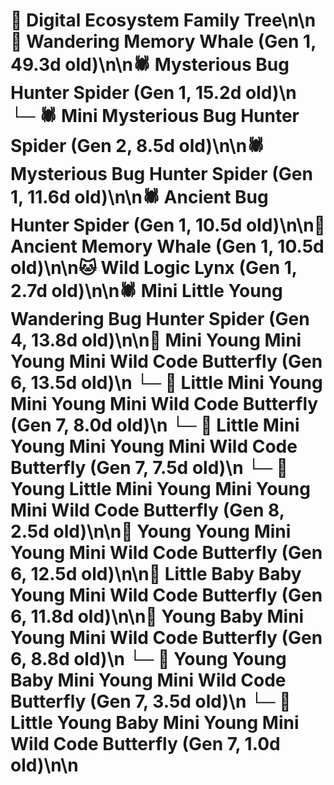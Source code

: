 # 🌳 Digital Ecosystem Family Tree\n\n🐋 Wandering Memory Whale (Gen 1, 49.3d old)\n\n🕷️ Mysterious Bug Hunter Spider (Gen 1, 15.2d old)\n  └─ 🕷️ Mini Mysterious Bug Hunter Spider (Gen 2, 8.5d old)\n\n🕷️ Mysterious Bug Hunter Spider (Gen 1, 11.6d old)\n\n🕷️ Ancient Bug Hunter Spider (Gen 1, 10.5d old)\n\n🐋 Ancient Memory Whale (Gen 1, 10.5d old)\n\n🐱 Wild Logic Lynx (Gen 1, 2.7d old)\n\n🕷️ Mini Little Young Wandering Bug Hunter Spider (Gen 4, 13.8d old)\n\n🦋 Mini Young Mini Young Mini Wild Code Butterfly (Gen 6, 13.5d old)\n  └─ 🦋 Little Mini Young Mini Young Mini Wild Code Butterfly (Gen 7, 8.0d old)\n  └─ 🦋 Little Mini Young Mini Young Mini Wild Code Butterfly (Gen 7, 7.5d old)\n    └─ 🦋 Young Little Mini Young Mini Young Mini Wild Code Butterfly (Gen 8, 2.5d old)\n\n🦋 Young Young Mini Young Mini Wild Code Butterfly (Gen 6, 12.5d old)\n\n🦋 Little Baby Baby Young Mini Wild Code Butterfly (Gen 6, 11.8d old)\n\n🦋 Young Baby Mini Young Mini Wild Code Butterfly (Gen 6, 8.8d old)\n  └─ 🦋 Young Young Baby Mini Young Mini Wild Code Butterfly (Gen 7, 3.5d old)\n  └─ 🦋 Little Young Baby Mini Young Mini Wild Code Butterfly (Gen 7, 1.0d old)\n\n